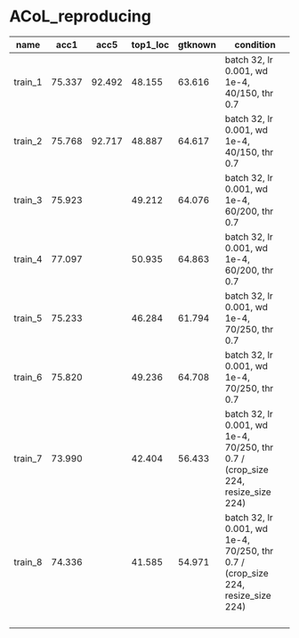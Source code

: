 # ACoL_reproducing



| name     | acc1 | acc5 | top1_loc | gtknown | condition                                    |
| -------- | ---- | ---- | -------- | ------- | -------------------------------------------- |
| train_1  | 75.337 | 92.492 | 48.155   | 63.616   | batch 32, lr 0.001, wd 1e-4, 40/150, thr 0.7 |
| train_2  | 75.768 | 92.717 | 48.887   | 64.617   | batch 32, lr 0.001, wd 1e-4, 40/150, thr 0.7 |
| train_3  | 75.923 |  | 49.212 | 64.076 | batch 32, lr 0.001, wd 1e-4, 60/200, thr 0.7 |
| train_4  | 77.097 |  | 50.935 | 64.863 | batch 32, lr 0.001, wd 1e-4, 60/200, thr 0.7 |
| train_5  | 75.233 |      | 46.284 | 61.794 | batch 32, lr 0.001, wd 1e-4, 70/250, thr 0.7 |
| train_6  | 75.820 |      | 49.236 | 64.708 | batch 32, lr 0.001, wd 1e-4, 70/250, thr 0.7 |
| train_7  | 73.990 |      | 42.404 | 56.433 | batch 32, lr 0.001, wd 1e-4, 70/250, thr 0.7 / (crop_size 224, resize_size 224) |
| train_8  | 74.336 |      | 41.585 | 54.971 | batch 32, lr 0.001, wd 1e-4, 70/250, thr 0.7 / (crop_size 224, resize_size 224) |
|         |        |        |          |         |                                                              |
|         |        |        |          |         |                                                              |
|         |        |        |          |         |                                                              |
|         |        |        |          |         |                                                              |

